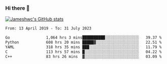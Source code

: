 ### Hi there 👋

[![Jameshwc's GitHub stats](https://github-readme-stats.vercel.app/api?username=jameshwc)](https://github.com/anuraghazra/github-readme-stats)

<!--START_SECTION:waka-->

```txt
From: 13 April 2019 - To: 31 July 2023

Go                1,064 hrs 3 mins██████████░░░░░░░░░░░░░░░   39.37 %
Python            608 hrs 20 mins █████▓░░░░░░░░░░░░░░░░░░░   22.51 %
YAML              318 hrs 35 mins ███░░░░░░░░░░░░░░░░░░░░░░   11.79 %
C                 113 hrs 57 mins █░░░░░░░░░░░░░░░░░░░░░░░░   04.22 %
C++               83 hrs 26 mins  ▓░░░░░░░░░░░░░░░░░░░░░░░░   03.09 %
```

<!--END_SECTION:waka-->